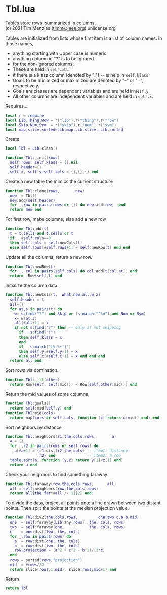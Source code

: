 
# Tbl.lua
Tables store rows, summarized in columns.      
(c) 2021 Tim Menzies (timm@ieee.org) unlicense.org

Tables are initialized from lists whose first item
is a list of column names. In those names,

- anything starting with Upper case is numeric
- anything column  in "?" is to be ignored
- for the non-ignored columns:
- These are held in  `self.all`.
- if there is a klass column (denoted by "!") --     is help in `self.klass`
- Goals to be minimized or maximized are denoted by "-" or "+", respectively.
- Goals are classes are dependent variables and are held in `self.y`.
- All other  columns are independent variables and are held in  `self.x`.

Requires...

```lua
local r = require 
local Lib,Thing,Row = r("lib"),r("thing"),r("row")
local Skip,Num,Sym  = r("skip"),r("num"),r("sym")
local map,slice,sorted=Lib.map,Lib.slice, Lib.sorted
```

Create

```lua
local Tbl = Lib.class()

function Tbl:_init(rows) 
  self.rows, self.klass = {},nil
  self.header={}
  self.x, self.y,self.cols = {},{},{} end
```

Create a new table the mimics the current structure

```lua
function Tbl:clone(rows,       new)
  new  = Tbl()
  new:add(self.header)
  for _,row in pairs(rows or {}) do new:add(row)  end
  return new end
```

For first row, make columns; else add a new row

```lua
function Tbl:add(t)
  t = t.cells and t.cells or t
  if   #self.cols==0 
  then self.cols = self:newCols(t) 
  else self.rows[#self.rows+1] = self:newRow(t) end end
```

Update all the columns, return a new row.

```lua
function Tbl:newRow(t) 
  for _, col in pairs(self.cols) do col:add(t[col.at]) end
  return  Row(self,t) end
```

Initialize the column data.

```lua
function Tbl:newCols(t,  what,new,all,w,x) 
  self.header = t
  all={}
  for at,s in pairs(t) do
    w= s:find("?") and Skip or (s:match("^%u") and Num or Sym)
    x= w(at,s)
    all[#all+1] = x
    if not s:find("?") then -- only if not skipping
      if   s:find("!") 
      then self.klass = x 
      end 
      if   s:match("[%-%+!]") 
      then self.y[#self.y+1] = x 
      else self.x[#self.x+1] = x end end end 
  return all end
```

Sort rows via domination.

```lua
function Tbl:__lt(other)
  return Row(self, self:mid()) < Row(self,other:mid()) end
```

Return the mid values of some columns

```lua
function Tbl:goals() 
  return self:mid(self.y) end
function Tbl:mid(cols) 
  return map(cols or self.cols, function (c) return c:mid() end) end
```

Sort neighbors by distance

```lua
function Tbl:neighbors(r1,the,cols,rows,       a)
  a = {}
  for _,r2 in pairs(rows or self.rows) do
    a[#a+1] = {r1:dist(r2,the,cols) -- item1: distance
              ,r2} end              -- item2: a row
  table.sort(a, function (y,z) return y[1]<z[1] end)
  return a end
```

Check your neighbors to find  something faraway

```lua
function Tbl:faraway(row,the,cols,rows,      all)
  all = self:neighbors(row,the,cols,rows)
  return all[the.far*#all // 1][2] end
```

To divide the data, 
project all points onto a line drawn between
two distant points. Then split the points
at the median projection value.

```lua
function Tbl:div2(the,cols,rows,         one,two,c,a,b,mid)
  one  = self:faraway(Lib.any(rows), the, cols, rows)
  two  = self:faraway(one,           the, cols, rows)
  c    = one:dist(two, the, cols)
  for _,row in pairs(rows) do
    a  = row:dist(one, the, cols)
    b  = row:dist(two, the, cols)
    row.projection = (a^2 + c^2 - b^2)/(2*c) 
  end
  rows = sorted(rows,"projection")
  mid  = #rows//2
  return slice(rows,1,mid), slice(rows,mid+1) end
```

Return

```lua
return Tbl
```
